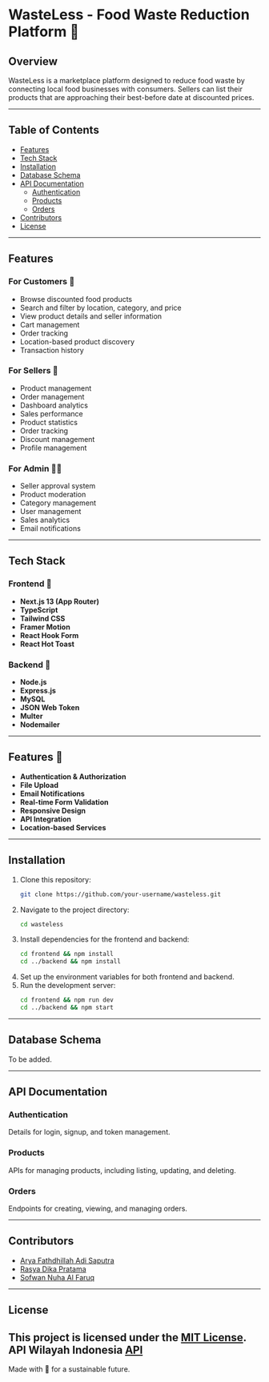 # WasteLess - Food Waste Reduction Platform 🌱

## Overview
WasteLess is a marketplace platform designed to reduce food waste by connecting local food businesses with consumers. Sellers can list their products that are approaching their best-before date at discounted prices.

---

## Table of Contents
- [Features](#features)
- [Tech Stack](#tech-stack)
- [Installation](#installation)
- [Database Schema](#database-schema)
- [API Documentation](#api-documentation)
  - [Authentication](#authentication)
  - [Products](#products)
  - [Orders](#orders)
- [Contributors](#contributors)
- [License](#license)

---

## Features

### For Customers 👥
- Browse discounted food products
- Search and filter by location, category, and price
- View product details and seller information
- Cart management
- Order tracking
- Location-based product discovery
- Transaction history

### For Sellers 🏪
- Product management
- Order management
- Dashboard analytics
- Sales performance
- Product statistics
- Order tracking
- Discount management
- Profile management

### For Admin 👨‍💼
- Seller approval system
- Product moderation
- Category management
- User management
- Sales analytics
- Email notifications

---

## Tech Stack

### Frontend 🎨
- **Next.js 13 (App Router)**
- **TypeScript**
- **Tailwind CSS**
- **Framer Motion**
- **React Hook Form**
- **React Hot Toast**

### Backend 💾
- **Node.js**
- **Express.js**
- **MySQL**
- **JSON Web Token**
- **Multer**
- **Nodemailer**

---

## Features 🚀
- **Authentication & Authorization**
- **File Upload**
- **Email Notifications**
- **Real-time Form Validation**
- **Responsive Design**
- **API Integration**
- **Location-based Services**

---

## Installation
1. Clone this repository:
   ```bash
   git clone https://github.com/your-username/wasteless.git
   ```
2. Navigate to the project directory:
   ```bash
   cd wasteless
   ```
3. Install dependencies for the frontend and backend:
   ```bash
   cd frontend && npm install
   cd ../backend && npm install
   ```
4. Set up the environment variables for both frontend and backend.
5. Run the development server:
   ```bash
   cd frontend && npm run dev
   cd ../backend && npm start
   ```

---

## Database Schema
To be added.

---

## API Documentation

### Authentication
Details for login, signup, and token management.

### Products
APIs for managing products, including listing, updating, and deleting.

### Orders
Endpoints for creating, viewing, and managing orders.

---

## Contributors
- [Arya Fathdhillah Adi Saputra](https://github.com/afasarya)
- [Rasya Dika Pratama](https://github.com/dikaproject)
- [Sofwan Nuha Al Faruq](https://github.com/theonlyshannon)

---

## License
This project is licensed under the [MIT License](LICENSE).
API Wilayah Indonesia [API](https://github.com/emsifa/api-wilayah-indonesia.git)
---

Made with 💚 for a sustainable future.
